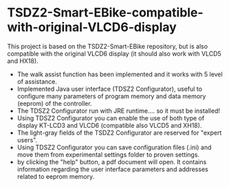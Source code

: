 # TSDZ2-Smart-EBike-compatible-with-original-VLCD6-display
This project is based on the TSDZ2-Smart-EBike repository, but is also compatible with the original VLCD6 display (it should also work with VLCD5 and HX18).
- The walk assist function has been implemented and it works with 5 level of assistance.
- Implemented Java user interface (TDSZ2 Configurator), useful to configure many parameters of program memory and data memory (eeprom) of   the controller.
- The TDSZ2 Configurator run with JRE runtime.... so it must be installed!
- Using TDSZ2 Configurator you can enable the use of both type of display KT-LCD3 and VLCD6 (compatible also VLCD5 and XH18).
- The light-gray fields of the TSDZ2 Configurator are reserved for "expert users".
- Using TDSZ2 Configurator you can save configuration files (.ini) and move them from experimental settings folder to proven settings.
- by clicking the "help" button, a pdf document will open. It contains information regarding the user interface parameters and addresses     related to eeprom memory.
